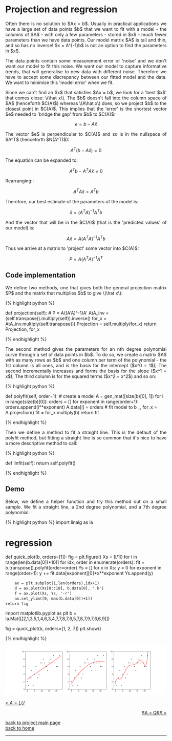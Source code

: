 # Projection and regression
<div style="text-align: justify">
<p>Often there is no solution to $Ax = b$. Usually in practical applications we
have a large set of data points $b$ that we want to fit with a model - the
columns of $A$ - with only a few parameters - stored in $x$ - much fewer
parameters than we have data points. Our model matrix $A$ is tall and thin, and
so has no inverse! $x = A^{-1}b$ is not an option to find the parameters in
$x$.</p>

<p>The data points contain some measurement error or 'noise' and we don't want
our model to fit this noise. We want our model to capture informative trends,
that will generalise to new data with different noise. Therefore we have to
accept some discrepancy between our fitted model and the data. We want to
minimise this 'model error' when we fit.</p>

<p>Since we can't find an $x$ that satisfies $Ax = b$, we look for a 'best $x$'
that comes close: \(\hat x\). The $b$ doesn't fall into the column space of $A$
(henceforth $C(A)$) whereas \(A\hat x\) does, so we project $b$ to the closest
point in $C(A)$. This implies that the 'error' is the shortest vector $e$
needed to 'bridge the gap' from $b$ to $C(A)$:</p>
</div>

$$
e = b - A\hat x
$$

<div style="text-align: justify">
<p>The vector $e$ is perpendicular to $C(A)$ and so is in the nullspace of
$A^T$ (henceforth $N(A^T)$):</p>
</div>

$$
A^T(b - A\hat x) = 0
$$

<div style="text-align: justify">
<p>The equation can be expanded to:</p>
</div>

$$
A^Tb - A^TA\hat x = 0
$$


<div style="text-align: justify">
<p>Rearranging::</p>
</div>

$$
A^TA\hat x = A^Tb
$$

<div style="text-align: justify">
<p>Therefore, our best estimate of the parameters of the model is:</p>
</div>

$$
\hat x = (A^TA)^{-1}A^Tb
$$

<div style="text-align: justify">
<p>And the vector that will be in the $C(A)$ (that is the 'predicted values' of
our model) is:</p>
</div>

$$
A\hat x = A(A^TA)^{-1}A^Tb
$$

<div style="text-align: justify">
<p>Thus we arrive at a matrix to 'project' some vector into $C(A)$:</p>
</div>

$$
P = A(A^TA)^{-1}A^T
$$

## Code implementation

<div style="text-align: justify">
<p>We define two methods, one that gives both the general projection matrix $P$
and the matrix that multiplies $b$ to give \(\hat x\):</p>
</div>

{% highlight python %}

def projection(self):
    # P = A((A'A)^-1)A'
    AtA_inv = (self.transpose().multiply(self)).inverse()
    for_x = AtA_inv.multiply(self.transpose())
    Projection = self.multiply(for_x)
    return Projection, for_x

{% endhighlight %}

<div style="text-align: justify">
<p>The second method gives the parameters for an nth degree polynomial curve
through a set of data points in $b$. To do so, we create a matrix $A$ with as
many rows as $b$ and one column per term of the polynomial - the 1st column is
all ones, and is the basis for the intercept ($x^0 = 1$); The second
incrementally increases and forms the basis for the slope ($x^1 = x$); The
third column is for the squared terms ($x^2 = x^2$) and so on:</p>
</div>

{% highlight python %}

def polyfit(self, order=1):
    # create a model
    A = gen_mat([size(b)[0], 1])
    for i in range(size(b)[0]):
        orders = []
        for exponent in range(order+1):
            orders.append(i**exponent)
        A.data[i] = orders
    # fit model to b
    _, for_x = A.projection()
    fit = for_x.multiply(b)
    return fit

{% endhighlight %}

<div style="text-align: justify">
<p>Then we define a method to fit a straight line. This is the default of the
polyfit method, but fitting a straight line is so common that it's nice to have
a more descriptive method to call:</p>
</div>
{% highlight python %}

def linfit(self):
    return self.polyfit()

{% endhighlight %}

## Demo
<div style="text-align: justify">
<p>Below, we define a helper function and try this method out on a small
sample. We fit a straight line, a 2nd degree polynomial, and a 7th degree
polynomial:</p>
</div>

{% highlight python %}
import linalg as la

# regression
def quick_plot(b, orders=[1]):
    fig = plt.figure()
    Xs = [i/10 for i in range(len(b.data[0])*10)]
    for idx, order in enumerate(orders):
        fit = b.transpose().polyfit(order=order)
        Ys = []
        for x in Xs:
            y = 0
            for exponent in range(order+1):
                y += fit.data[exponent][0]*x**exponent
            Ys.append(y)

        ax = plt.subplot(1,len(orders),idx+1)
        d = ax.plot(Xs[0::10], b.data[0], '.k')
        f = ax.plot(Xs, Ys, '-r')
        ax.set_ylim([0, max(b.data[0])+1])
    return fig

import matplotlib.pyplot as plt
b = la.Mat([[2,1,3,5,1,4,6,3,4,7,7,8,7,6,5,7,8,7,9,7,6,6,9]])

fig = quick_plot(b, orders=[1, 2, 7])
plt.show()

{% endhighlight %}

![regression plot](./images/regression.png)

[< $A = LU$](./lu_factorisation.md)

<div style="text-align: right">
<a href="https://matt-a-bennett.github.io/numpy_from_scratch/qr_factorisation.html">$A = QR$ ></a>
</div>

[back to project main page](./numpy_from_scratch.md)\
[back to home](../index.md)

---
<script src="https://utteranc.es/client.js"
        repo="Matt-A-Bennett/Matt-A-Bennett.github.io"
        issue-term="https://matt-a-bennett.github.io/numpy_from_scratch/projection_least_squares_linfit.html"
        theme="github-light"
        crossorigin="anonymous"
        async>
</script>

